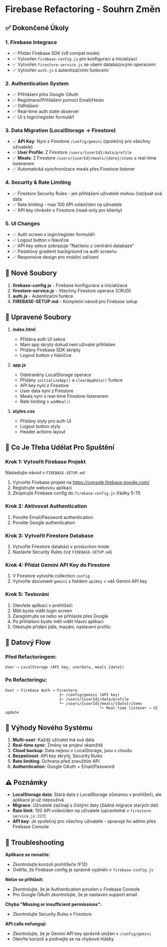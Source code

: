 # Firebase Refactoring - Souhrn Změn

## ✅ Dokončené Úkoly

### 1. Firebase Integrace
- ✅ Přidán Firebase SDK (v9 compat mode)
- ✅ Vytvořen `firebase-config.js` pro konfiguraci a inicializaci
- ✅ Vytvořen `firestore-service.js` se všemi databázovými operacemi
- ✅ Vytvořen `auth.js` s autentizačními funkcemi

### 2. Authentication System
- ✅ Přihlášení přes Google OAuth
- ✅ Registrace/Přihlášení pomocí Email/Heslo
- ✅ Odhlášení
- ✅ Real-time auth state observer
- ✅ UI s login/register formuláři

### 3. Data Migration (LocalStorage → Firestore)
- ✅ **API Key**: Nyní z Firestore `/config/gemini` (společný pro všechny uživatele)
- ✅ **User Profile**: Z Firestore `/users/{userId}/data/profile`
- ✅ **Meals**: Z Firestore `/users/{userId}/meals/{date}/items` s real-time listenerem
- ✅ Automatická synchronizace meals přes Firestore listener

### 4. Security & Rate Limiting
- ✅ Firestore Security Rules - jen přihlášení uživatelé mohou číst/psát svá data
- ✅ Rate limiting - max 100 API volání/den na uživatele
- ✅ API key chráněn v Firestore (read-only pro klienty)

### 5. UI Changes
- ✅ Auth screen s login/register formuláři
- ✅ Logout button v hlavičce
- ✅ API key sekce zobrazuje "Načteno z centrální databáze"
- ✅ Pastelový gradient background na auth screenu
- ✅ Responsive design pro mobilní zařízení

## 📁 Nové Soubory

1. **firebase-config.js** - Firebase konfigurace a inicializace
2. **firestore-service.js** - Všechny Firestore operace (CRUD)
3. **auth.js** - Autentizační funkce
4. **FIREBASE-SETUP.md** - Kompletní návod pro Firebase setup

## 🔧 Upravené Soubory

1. **index.html**
   - Přidána auth UI sekce
   - Main app skrytý dokud není uživatel přihlášen
   - Přidány Firebase SDK skripty
   - Logout button v hlavičce

2. **app.js**
   - Odstraněny LocalStorage operace
   - Přidány `initializeApp()` a `clearAppData()` funkce
   - API key nyní z Firestore
   - User data nyní z Firestore
   - Meals nyní s real-time Firestore listenerem
   - Rate limiting v `addMeal()`

3. **styles.css**
   - Přidány styly pro auth UI
   - Logout button styly
   - Header actions layout

## 🎯 Co Je Třeba Udělat Pro Spuštění

### Krok 1: Vytvořit Firebase Projekt
Následujte návod v `FIREBASE-SETUP.md`:
1. Vytvořte Firebase projekt na https://console.firebase.google.com/
2. Registrujte webovou aplikaci
3. Zkopírujte Firebase config do `firebase-config.js` (řádky 5-11)

### Krok 2: Aktivovat Authentication
1. Povolte Email/Password authentication
2. Povolte Google authentication

### Krok 3: Vytvořit Firestore Database
1. Vytvořte Firestore databázi v production mode
2. Nastavte Security Rules (viz `FIREBASE-SETUP.md`)

### Krok 4: Přidat Gemini API Key do Firestore
1. V Firestore vytvořte collection `config`
2. Vytvořte document `gemini` s fieldem `apiKey` = váš Gemini API key

### Krok 5: Testování
1. Otevřete aplikaci v prohlížeči
2. Měli byste vidět login screen
3. Zaregistrujte se nebo se přihlaste přes Google
4. Po přihlášení byste měli vidět hlavní aplikaci
5. Otestujte přidání jídla, mazání, nastavení profilu

## 🔄 Datový Flow

### Před Refactoringem:
```
User → LocalStorage (API key, userData, meals_{date})
```

### Po Refactoringu:
```
User → Firebase Auth → Firestore
                        ├─ /config/gemini (API key)
                        ├─ /users/{userId}/data/profile
                        └─ /users/{userId}/meals/{date}/items
                                          └─ Real-time listener → UI update
```

## 🚀 Výhody Nového Systému

1. **Multi-user**: Každý uživatel má svá data
2. **Real-time sync**: Změny se projeví okamžitě
3. **Cloud backup**: Data nejsou v LocalStorage, jsou v cloudu
4. **Bezpečnost**: API key skrytý, Security Rules
5. **Rate limiting**: Ochrana před zneužitím API
6. **Authentication**: Google OAuth + Email/Password

## ⚠️ Poznámky

- **LocalStorage data**: Stará data z LocalStorage zůstanou v prohlížeči, ale aplikace je už nepoužívá
- **Migrace**: Uživatelé začínají s čistými daty (žádná migrace starých dat)
- **Rate limit**: 100 API volání/den na uživatele (upravitelné v `firestore-service.js:227`)
- **API key**: Je společný pro všechny uživatele - spravuje ho admin přes Firebase Console

## 🐛 Troubleshooting

**Aplikace se nenačte:**
- Zkontrolujte konzoli prohlížeče (F12)
- Ověřte, že Firebase config je správně vyplněn v `firebase-config.js`

**Nelze se přihlásit:**
- Zkontrolujte, že je Authentication povolen v Firebase Console
- Pro Google OAuth zkontrolujte, že je nastaven support email

**Chyba "Missing or insufficient permissions":**
- Zkontrolujte Security Rules v Firestore

**API calls nefungují:**
- Zkontrolujte, že je Gemini API key správně uložen v `/config/gemini`
- Otevřte konzoli a podívejte se na chybové hlášky
